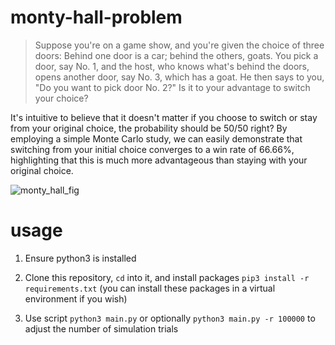 # monty-hall-problem

> Suppose you're on a game show, and you're given the choice of three doors: Behind one door is a car; behind the others, goats. You pick a door, say No. 1, and the host, who knows what's behind the doors, opens another door, say No. 3, which has a goat. He then says to you, "Do you want to pick door No. 2?" Is it to your advantage to switch your choice?

It's intuitive to believe that it doesn't matter if you choose to switch or stay from your original choice, the probability should be 50/50 right? By employing a simple Monte Carlo study, we can easily demonstrate that switching from your initial choice converges to a win rate of 66.66%, highlighting that this is much more advantageous than staying with your original choice.

![monty_hall_fig](https://github.com/user-attachments/assets/bf00497b-a80e-43fa-bf29-503ac949de09)

# usage

1. Ensure python3 is installed

2. Clone this repository, `cd` into it, and install packages `pip3 install -r requirements.txt` (you can install these packages in a virtual environment if you wish)

3. Use script `python3 main.py` or optionally `python3 main.py -r 100000` to adjust the number of simulation trials
